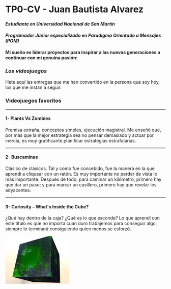 # TP0-CV - Juan Bautista Alvarez

#### _Estudiante en Universidad Nacional de San Martín_

#### _Programador Júnior especializado en Paradigma Orientado a Mensajes (POM)_

**Mi sueño es liderar proyectos para inspirar a las nuevas generaciones a continuar con mi genuina pasión:**

### ***Los videojuegos***

Hete aquí las entregas que me han convertido en la persona que soy hoy, los que me instan a seguir.

### Videojuegos favoritos
______________________________________________________

#### 1- Plants Vs Zombies
Premisa extraña, conceptos simples, ejecución magistral. Me enseñó que, por más que la mejor estrategia sea no pensar demasiado y actuar por inercia, es muy gratificante planificar estrategias estrafalarias.
______________________________________________________
#### 2- Buscaminas
Clásico de clásicos. Tal y como fue concebido, fue la manera en la que aprendí a cliquear con un ratón. Es muy importante no perder de vista lo más importante. Después de todo, para caminar un kilómetro, primero hay que dar un paso; y para marcar un casillero, primero hay que revelar los adyacentes.
______________________________________________________
#### 3- Curiosity – What's Inside the Cube?
¿Qué hay dentro de la caja? ¿Qué es lo que esconde? Lo que aprendí con este título es que no importa cuán duro trabajemos para conseguir algo, siempre lo terminará consiguiendo quien menos se esforzó.

![curiosity](/curiosity.jpg)